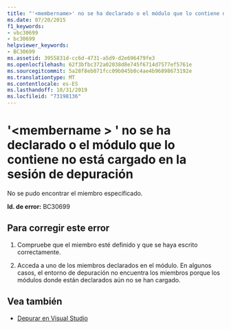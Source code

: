```yaml
---
title: "'<membername>' no se ha declarado o el módulo que lo contiene no está cargado en la sesión de depuración"
ms.date: 07/20/2015
f1_keywords:
- vbc30699
- bc30699
helpviewer_keywords:
- BC30699
ms.assetid: 3955831d-cc6d-4731-a5d9-d2e696479fe3
ms.openlocfilehash: 62f3bfbc372a02038d8e745f6714d7577ef5761e
ms.sourcegitcommit: 5a28f8eb071fcc09b045b0c4ae4b96898673192e
ms.translationtype: MT
ms.contentlocale: es-ES
ms.lasthandoff: 10/31/2019
ms.locfileid: "73198136"
---
```

# <a name="membername-is-not-declared-or-the-module-containing-it-is-not-loaded-in-the-debugging-session"></a>'\<membername > ' no se ha declarado o el módulo que lo contiene no está cargado en la sesión de depuración
No se pudo encontrar el miembro especificado.  
  
 **Id. de error:** BC30699  
  
## <a name="to-correct-this-error"></a>Para corregir este error  
  
1. Compruebe que el miembro esté definido y que se haya escrito correctamente.  
  
2. Acceda a uno de los miembros declarados en el módulo. En algunos casos, el entorno de depuración no encuentra los miembros porque los módulos donde están declarados aún no se han cargado.  
  
## <a name="see-also"></a>Vea también

- [Depurar en Visual Studio](/visualstudio/debugger/debugger-feature-tour)
